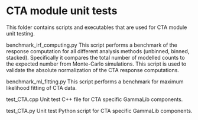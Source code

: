 CTA module unit tests
=====================
This folder contains scripts and executables that are used for CTA
module unit testing.

benchmark_irf_computing.py
  This script performs a benchmark of the response computation for all
  different analysis methods (unbinned, binned, stacked). Specifically it
  compares the total number of modelled counts to the expected number from
  Monte-Carlo simulations. This script is used to validate the absolute
  normalization of the CTA response computations.

benchmark_ml_fitting.py
  This script performs a benchmark for maximum likelihood fitting of CTA
  data.

test_CTA.cpp
  Unit test C++ file for CTA specific GammaLib components.

test_CTA.py
  Unit test Python script for CTA specific GammaLib components.

